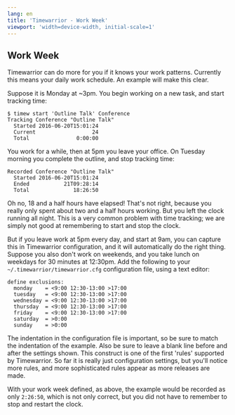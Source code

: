 ```yaml
---
lang: en
title: 'Timewarrior - Work Week'
viewport: 'width=device-width, initial-scale=1'
---
```


## Work Week

Timewarrior can do more for you if it knows your work patterns.
Currently this means your daily work schedule.
An example will make this clear.

Suppose it is Monday at \~3pm.
You begin working on a new task, and start tracking time:

    $ timew start 'Outline Talk' Conference
    Tracking Conference "Outline Talk"
      Started 2016-06-20T15:01:24
      Current                  24
      Total               0:00:00

You work for a while, then at 5pm you leave your office.
On Tuesday morning you complete the outline, and stop tracking time:

    Recorded Conference "Outline Talk"
      Started 2016-06-20T15:01:24
      Ended           21T09:28:14
      Total              18:26:50

Oh no, 18 and a half hours have elapsed! That\'s not right, because you really only spent about two and a half hours working.
But you left the clock running all night.
This is a very common problem with time tracking; we are simply not good at remembering to start and stop the clock.

But if you leave work at 5pm every day, and start at 9am, you can capture this in Timewarrior configuration, and it will automatically do the right thing.
Suppose you also don\'t work on weekends, and you take lunch on weekdays for 30 minutes at 12:30pm.
Add the following to your `~/.timewarrior/timewarrior.cfg` configuration file, using a text editor:

    define exclusions:
      monday    = <9:00 12:30-13:00 >17:00
      tuesday   = <9:00 12:30-13:00 >17:00
      wednesday = <9:00 12:30-13:00 >17:00
      thursday  = <9:00 12:30-13:00 >17:00
      friday    = <9:00 12:30-13:00 >17:00
      saturday  = >0:00
      sunday    = >0:00

The indentation in the configuration file is important, so be sure to match the indentation of the example.
Also be sure to leave a blank line before and after the settings shown.
This construct is one of the first \'rules\' supported by Timewarrior.
So far it is really just configuration settings, but you\'ll notice more rules, and more sophisticated rules appear as more releases are made.

With your work week defined, as above, the example would be recorded as only `2:26:50`, which is not only correct, but you did not have to remember to stop and restart the clock.
